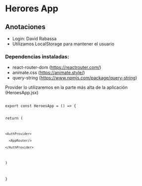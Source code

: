 # Herores App

## Anotaciones
- Login: David Rabassa
- Utilizamos LocalStorage para mantener el usuario


### Dependencias instaladas:
- react-router-dom (https://reactrouter.com/)
- animate.css (https://animate.style/)
- query-string (https://www.npmjs.com/package/query-string)

Provider lo utilizaremos en la parte más alta de la aplicación (HeroesApp.jsx)

<code>
export const HeroesApp = () => {
   
  return (
    
    <AuthProvider>
   
      <AppRouter/>
     
    </AuthProvider>
    
  )
  
}
<code>